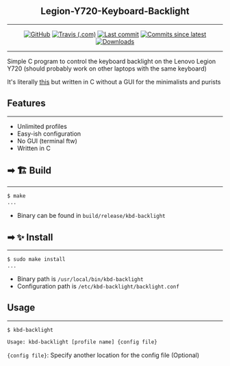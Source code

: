 <div align="center">

<h2>Legion-Y720-Keyboard-Backlight</h2>

<hr>

[![GitHub](https://img.shields.io/github/license/threadexio/Legion-Y720-Keyboard-Backlight?style=for-the-badge)](https://github.com/threadexio/Legion-Y720-Keyboard-Backlight/blob/master/LICENSE)
[![Travis (.com)](https://img.shields.io/travis/com/threadexio/Legion-Y720-Keyboard-Backlight?style=for-the-badge)](https://travis-ci.com/github/threadexio/Legion-Y720-Keyboard-Backlight)
[![Last commit](https://img.shields.io/github/last-commit/threadexio/Legion-Y720-Keyboard-Backlight/master?style=for-the-badge)](https://github.com/threadexio/Legion-Y720-Keyboard-Backlight/commits/master)
[![Commits since latest](https://img.shields.io/github/commits-since/threadexio/Legion-Y720-Keyboard-Backlight/latest?style=for-the-badge)](https://github.com/threadexio/Legion-Y720-Keyboard-Backlight/commits/master)
[![Downloads](https://img.shields.io/github/downloads/threadexio/Legion-Y720-Keyboard-Backlight/total?style=for-the-badge)](https://github.com/threadexio/Legion-Y720-Keyboard-Backlight/releases/latest)

<hr>

</div>

Simple C program to control the keyboard backlight on the Lenovo Legion Y720 (should probably work on other laptops with the same keyboard)

It's literally [this](https://github.com/Izurii/Lenovo-Y720-KB-Led-Controller) but written in C without a GUI for the minimalists and purists

## Features
<hr>

- Unlimited profiles
- Easy-ish configuration
- No GUI (terminal ftw)
- Written in C

## ➡ 🏗️ Build
<hr>

```bash
$ make
...
```
- Binary can be found in `build/release/kbd-backlight`

## ➡ ✨ Install
<hr>

```bash
$ sudo make install
...
```
- Binary path is `/usr/local/bin/kbd-backlight`
- Configuration path is `/etc/kbd-backlight/backlight.conf`


## Usage
--------
```bash
$ kbd-backlight

Usage: kbd-backlight [profile name] {config file}
```

`{config file}`: Specify another location for the config file (Optional)